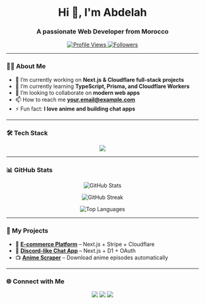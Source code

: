 <!-- Header -->
<h1 align="center">Hi 👋, I'm Abdelah</h1>
<h3 align="center">A passionate Web Developer from Morocco</h3>

<!-- Badges -->
<p align="center">
  <a href="https://github.com/np4abdou1">
    <img src="https://komarev.com/ghpvc/?username=np4abdou1&label=Profile%20views&color=0e75b6&style=flat" alt="Profile Views" />
  </a>
  <a href="https://github.com/np4abdou1?tab=followers">
    <img src="https://img.shields.io/github/followers/np4abdou1?label=Followers&style=social" alt="Followers" />
  </a>
</p>

---

### 👨‍💻 About Me
- 🔭 I’m currently working on **Next.js & Cloudflare full-stack projects**
- 🌱 I’m currently learning **TypeScript, Prisma, and Cloudflare Workers**
- 👯 I’m looking to collaborate on **modern web apps**
- 📫 How to reach me **your.email@example.com**
- ⚡ Fun fact: **I love anime and building chat apps**

---

### 🛠️ Tech Stack
<p align="center">
  <img src="https://skillicons.dev/icons?i=html,css,js,ts,nextjs,nodejs,express,cloudflare,mysql,sqlite,git,github,linux" />
</p>

---

### 📊 GitHub Stats
<p align="center">
  <img src="https://github-readme-stats.vercel.app/api?username=np4abdou1&show_icons=true&theme=tokyonight" alt="GitHub Stats" />
</p>
<p align="center">
  <img src="https://github-readme-streak-stats.herokuapp.com/?user=np4abdou1&theme=tokyonight" alt="GitHub Streak" />
</p>
<p align="center">
  <img src="https://github-readme-stats.vercel.app/api/top-langs/?username=np4abdou1&layout=compact&theme=tokyonight" alt="Top Languages" />
</p>

---

### 🚀 My Projects
- 🛒 [**E-commerce Platform**](https://github.com/np4abdou1/ecommerce) – Next.js + Stripe + Cloudflare
- 💬 [**Discord-like Chat App**](https://github.com/np4abdou1/chat-app) – Next.js + D1 + OAuth
- 📺 [**Anime Scraper**](https://github.com/np4abdou1/anime-scraper) – Download anime episodes automatically

---

### 🌐 Connect with Me
<p align="center">
  <a href="https://joy-boy.tech"><img src="https://img.shields.io/badge/Website-joy--boy.tech-blue?style=for-the-badge&logo=google-chrome" /></a>
  <a href="mailto:your.email@example.com"><img src="https://img.shields.io/badge/Email-Contact%20Me-red?style=for-the-badge&logo=gmail" /></a>
  <a href="https://linkedin.com/in/yourusername"><img src="https://img.shields.io/badge/LinkedIn-Profile-blue?style=for-the-badge&logo=linkedin" /></a>
</p>

